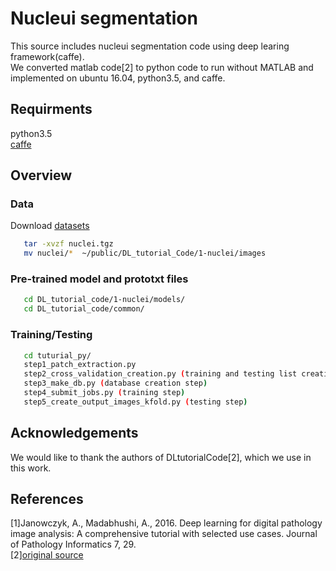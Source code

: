 # Nucleui segmentation 
  
This source includes nucleui segmentation code using deep learing framework(caffe).   
We converted matlab code[2] to python code to run without MATLAB and implemented on ubuntu 16.04, python3.5, and caffe.

## Requirments
python3.5  
[caffe](https://github.com/BVLC/caffe.git)


## Overview  
### Data  
Download [datasets](http://andrewjanowczyk.com/wp-static/nuclei.tgz)
```bash
   tar -xvzf nuclei.tgz
   mv nuclei/*  ~/public/DL_tutorial_Code/1-nuclei/images
```

### Pre-trained model and prototxt files  
```bash
   cd DL_tutorial_code/1-nuclei/models/
   cd DL_tutorial_code/common/
```


### Training/Testing  
```bash
   cd tuturial_py/
   step1_patch_extraction.py 
   step2_cross_validation_creation.py (training and testing list creation step)
   step3_make_db.py (database creation step)
   step4_submit_jobs.py (training step)
   step5_create_output_images_kfold.py (testing step)
```

## Acknowledgements  
 We would like to thank the authors of DLtutorialCode[2], which we use in this work.

## References  
[1]Janowczyk, A., Madabhushi, A., 2016. Deep learning for digital pathology image analysis: A comprehensive tutorial with selected use cases. Journal of Pathology Informatics 7, 29.   
[2][original source](https://github.com/choosehappy/public/tree/master/DL%20tutorial%20Code)



